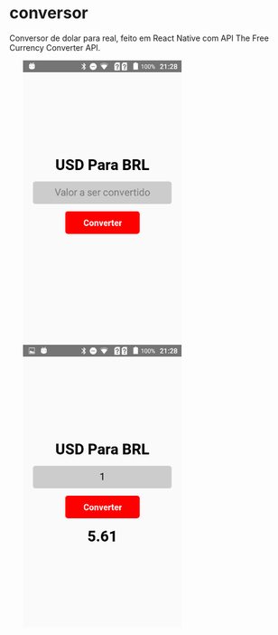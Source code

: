 # conversor
Conversor de dolar para real, feito em React Native com API The Free Currency Converter API. 
<ul>
<img src="https://github.com/edurib17/conversor/blob/main/Screenshot_20201019-212820.png" height="500" widht="200" >
<img src="https://github.com/edurib17/conversor/blob/main/Screenshot_20201019-212838.png" height="500" widht="200" >
  </ul>

